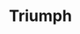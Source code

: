 ---
pid: llg33
title: Triumph
location_transcription: somewhere in Philadelphia
coordinates: "[-75.17498956177, 40.035763672282]"
zipcode: '19087'
gen_neighborhood: 
neighborhood: 
outside_phl: 'Wayne PA '
age: '14'
age_range: 13-19
instagram: 
image_file_name: llg_33.jpg
proposal_transcription: 
topic: Architecture,Neighborhoods,Uplifting
topic_summary: 0, 0, 0, 0, 0
type: Interactive,Sculpture Statue
keywords_other: stoops, steps, stairs, accomplishment, triumph
credit: 
image_labels: 
twitter: 
facebook: 
permalink: "/monuments/llg33/"
layout: item-page
---